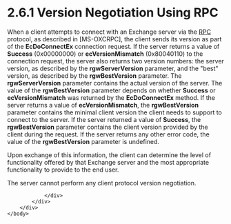 <html dir="LTR" xmlns:mshelp="http://msdn.microsoft.com/mshelp" xmlns:ddue="http://ddue.schemas.microsoft.com/authoring/2003/5" xmlns:xlink="http://www.w3.org/1999/xlink" xmlns:tool="http://www.microsoft.com/tooltip">
    <head>
        <meta http-equiv="Content-Type" content="text/html; CHARSET=utf-8"></meta>
        <meta name="save" content="history"></meta>
        <title>2.6.1 Version Negotiation Using RPC</title>
        <xml>
            <mshelp:toctitle title="2.6.1 Version Negotiation Using RPC"></mshelp:toctitle>
            <mshelp:rltitle title="[MS-OXPROTO]: Version Negotiation Using RPC"></mshelp:rltitle>
            <mshelp:keyword index="A" term="57be867d-decb-4334-b7f4-c5ad200c4e6b"></mshelp:keyword>
            <mshelp:attr name="DCSext.ContentType" value="open specification"></mshelp:attr>
            <mshelp:attr name="AssetID" value="57be867d-decb-4334-b7f4-c5ad200c4e6b"></mshelp:attr>
            <mshelp:attr name="TopicType" value="kbRef"></mshelp:attr>
            <mshelp:attr name="DCSext.Title" value="[MS-OXPROTO]: Version Negotiation Using RPC" />
        </xml>
    </head>
    <body>
        <div id="header">
            <h1 class="heading">2.6.1 Version Negotiation Using RPC</h1>
        </div>
        <div id="mainSection">
            <div id="mainBody">
                <div id="allHistory" class="saveHistory"></div>
                <div id="sectionSection0" class="section" name="collapseableSection">
                    

<p>When a client attempts to connect with an Exchange server
via the <a href="f888c37a-d994-4b91-96a5-e88cfbd66bd6.htm#gt_8a7f6700-8311-45bc-af10-82e10accd331">RPC</a> protocol, as
described in <mshelp:link keywords="137f0ce2-31fd-4952-8a7d-6c0b242e4b6a" tabindex="0">[MS-OXCRPC]</mshelp:link>,
the client sends its version as part of the <b>EcDoConnectEx</b> connection
request. If the server returns a value of <b>Success</b> (0x00000000) or <b>ecVersionMismatch</b>
(0x80040110) to the connection request, the server also returns two version
numbers: the server version, as described by the <b>rgwServerVersion</b>
parameter, and the &quot;best&quot; version, as described by the <b>rgwBestVersion</b>
parameter. The <b>rgwServerVersion</b> parameter contains the actual version of
the server. The value of the <b>rgwBestVersion</b> parameter depends on whether
<b>Success</b> or <b>ecVersionMismatch</b> was returned by the <b>EcDoConnectEx</b>
method. If the server returns a value of <b>ecVersionMismatch</b>, the <b>rgwBestVersion</b>
parameter contains the minimal client version the client needs to support to
connect to the server. If the server returned a value of <b>Success</b>, the <b>rgwBestVersion</b>
parameter contains the client version provided by the client during the
request. If the server returns any other error code, the value of the <b>rgwBestVersion</b>
parameter is undefined.</p>

<p>Upon exchange of this information, the client can determine
the level of functionality offered by that Exchange server and the most
appropriate functionality to provide to the end user. </p>

<p>The server cannot perform any client protocol version
negotiation.</p>


                </div>
            </div>
        </div>
    </body>
</html>